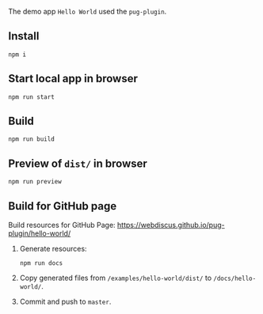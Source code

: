 The demo app `Hello World` used the `pug-plugin`.

## Install
```
npm i
```

## Start local app in browser
```
npm run start
```

## Build
```
npm run build
```

## Preview of `dist/` in browser
```
npm run preview
```

## Build for GitHub page
Build resources for GitHub Page: https://webdiscus.github.io/pug-plugin/hello-world/

1. Generate resources:
    ```
    npm run docs
    ```
2. Copy generated files from `/examples/hello-world/dist/` to `/docs/hello-world/`.

3. Commit and push to `master`.
